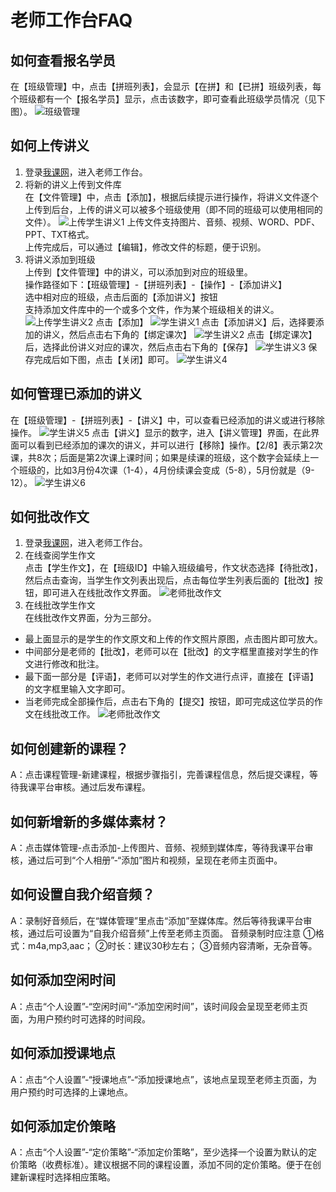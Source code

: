 # 老师工作台FAQ

## 如何查看报名学员
在【班级管理】中，点击【拼班列表】，会显示【在拼】和【已拼】班级列表，每个班级都有一个【报名学员】显示，点击该数字，即可查看此班级学员情况（见下图）。
![班级管理](../images/class-01.png)

## 如何上传讲义
1. 登录[我课网][3]，进入老师工作台。
2. 将新的讲义上传到文件库  
在【文件管理】中，点击【添加】，根据后续提示进行操作，将讲义文件逐个上传到后台，上传的讲义可以被多个班级使用（即不同的班级可以使用相同的文件）。
![上传学生讲义1](../images/file-1.png)
上传文件支持图片、音频、视频、WORD、PDF、PPT、TXT格式。  
上传完成后，可以通过【编辑】，修改文件的标题，便于识别。
3. 将讲义添加到班级  
上传到【文件管理】中的讲义，可以添加到对应的班级里。  
操作路径如下：【班级管理】-【拼班列表】-【操作】-【添加讲义】  
选中相对应的班级，点击后面的【添加讲义】按钮  
支持添加文件库中的一个或多个文件，作为某个班级相关的讲义。  
![上传学生讲义2](../images/file-5.png)
点击【添加】
![学生讲义1](../images/file-07.png)
点击【添加讲义】后，选择要添加的讲义，然后点击右下角的【绑定课次】
![学生讲义2](../images/file-08.png)
点击【绑定课次】后，选择此份讲义对应的课次，然后点击右下角的【保存】
![学生讲义3](../images/file-09.png)
保存完成后如下图，点击【关闭】即可。
![学生讲义4](../images/file-10.png)

## 如何管理已添加的讲义
在【班级管理】-【拼班列表】-【讲义】中，可以查看已经添加的讲义或进行移除操作。
![学生讲义5](../images/file-11.png)
点击【讲义】显示的数字，进入【讲义管理】界面，在此界面可以看到已经添加的课次的讲义，并可以进行【移除】操作。【2/8】表示第2次课，共8次；后面是第2次课上课时间；如果是续课的班级，这个数字会延续上一个班级的，比如3月份4次课（1-4），4月份续课会变成（5-8），5月份就是（9-12）。
![学生讲义6](../images/file-12.png)

## 如何批改作文
1. 登录[我课网][3]，进入老师工作台。
2. 在线查阅学生作文  
点击【学生作文】，在【班级ID】中输入班级编号，作文状态选择【待批改】，然后点击查询，当学生作文列表出现后，点击每位学生列表后面的【批改】按钮，即可进入在线批改作文界面。
![老师批改作文](../images/composition-9.png)
3. 在线批改学生作文  
在线批改作文界面，分为三部分。
  - 最上面显示的是学生的作文原文和上传的作文照片原图，点击图片即可放大。
  - 中间部分是老师的【批改】，老师可以在【批改】的文字框里直接对学生的作文进行修改和批注。
  - 最下面一部分是【评语】，老师可以对学生的作文进行点评，直接在【评语】的文字框里输入文字即可。
  - 当老师完成全部操作后，点击右下角的【提交】按钮，即可完成这位学员的作文在线批改工作。
![老师批改作文](../images/composition-8.png)

## 如何创建新的课程？
A：点击课程管理-新建课程，根据步骤指引，完善课程信息，然后提交课程，等待我课平台审核。通过后发布课程。

## 如何新增新的多媒体素材？
A：点击媒体管理-点击添加-上传图片、音频、视频到媒体库，等待我课平台审核，通过后可到“个人相册”-“添加”图片和视频，呈现在老师主页面中。

## 如何设置自我介绍音频？
A：录制好音频后，在“媒体管理”里点击“添加”至媒体库。然后等待我课平台审核，通过后可设置为“自我介绍音频”上传至老师主页面。
音频录制时应注意
①格式：m4a,mp3,aac；
②时长：建议30秒左右；
③音频内容清晰，无杂音等。

## 如何添加空闲时间
A：点击“个人设置”-“空闲时间”-“添加空闲时间”，该时间段会呈现至老师主页面，为用户预约时可选择的时间段。

## 如何添加授课地点
A：点击“个人设置”-“授课地点”-“添加授课地点”，该地点呈现至老师主页面，为用户预约时可选择的上课地点。

## 如何添加定价策略
A：点击“个人设置”-“定价策略”-“添加定价策略”，至少选择一个设置为默认的定价策略（收费标准）。建议根据不同的课程设置，添加不同的定价策略。便于在创建新课程时选择相应策略。

[3]:https://www.meke.ai/